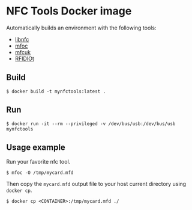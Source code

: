 # NFC Tools Docker image

Automatically builds an environment with the following tools:

* [libnfc](https://github.com/nfc-tools/libnfc)
* [mfoc](https://github.com/nfc-tools/mfoc)
* [mfcuk](https://github.com/nfc-tools/mfcuk)
* [RFIDIOt](https://github.com/AdamLaurie/RFIDIOt)

## Build
```
$ docker build -t mynfctools:latest .
```

## Run
```
$ docker run -it --rm --privileged -v /dev/bus/usb:/dev/bus/usb mynfctools
```
## Usage example
Run your favorite nfc tool.
```
$ mfoc -O /tmp/mycard.mfd
```
Then copy the `mycard.mfd` output file to your host current directory using `docker cp`.
```
$ docker cp <CONTAINER>:/tmp/mycard.mfd ./
```

